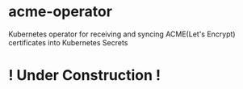 # acme-operator
Kubernetes operator for receiving and syncing ACME(Let's Encrypt) certificates into Kubernetes Secrets

# ! Under Construction !